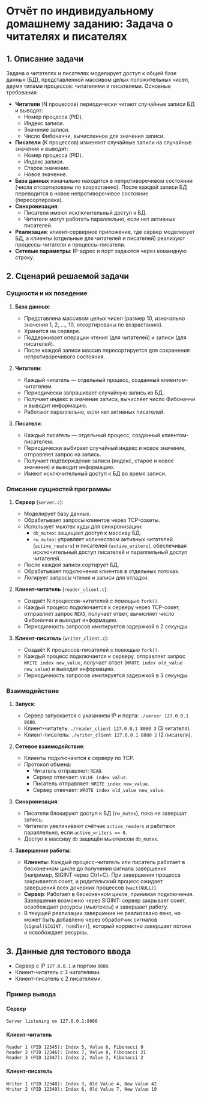 # Отчёт по индивидуальному домашнему заданию: Задача о читателях и писателях

## 1. Описание задачи

Задача о читателях и писателях моделирует доступ к общей базе данных (БД), представленной массивом целых положительных чисел, двумя типами процессов: читателями и писателями. Основные требования:

- **Читатели** (N процессов) периодически читают случайные записи БД и выводят:
  - Номер процесса (PID).
  - Индекс записи.
  - Значение записи.
  - Число Фибоначчи, вычисленное для значения записи.
- **Писатели** (K процессов) изменяют случайные записи на случайные значения и выводят:
  - Номер процесса (PID).
  - Индекс записи.
  - Старое значение.
  - Новое значение.
- **База данных** изначально находится в непротиворечивом состоянии (числа отсортированы по возрастанию). После каждой записи БД переводится в новое непротиворечивое состояние (пересортировка).
- **Синхронизация**:
  - Писатели имеют исключительный доступ к БД.
  - Читатели могут работать параллельно, если нет активных писателей.
- **Реализация**: клиент-серверное приложение, где сервер моделирует БД, а клиенты (отдельные для читателей и писателей) реализуют процессы-читатели и процессы-писатели.
- **Сетевые параметры**: IP-адрес и порт задаются через командную строку.

## 2. Сценарий решаемой задачи

### Сущности и их поведение

1. **База данных**:
   - Представлена массивом целых чисел (размер 10, изначально значения 1, 2, ..., 10, отсортированы по возрастанию).
   - Хранится на сервере.
   - Поддерживает операции чтения (для читателей) и записи (для писателей).
   - После каждой записи массив пересортируется для сохранения непротиворечивого состояния.

2. **Читатели**:
   - Каждый читатель — отдельный процесс, созданный клиентом-читателем.
   - Периодически запрашивает случайную запись из БД.
   - Получает индекс и значение записи, вычисляет число Фибоначчи и выводит информацию.
   - Работают параллельно, если нет активных писателей.

3. **Писатели**:
   - Каждый писатель — отдельный процесс, созданный клиентом-писателем.
   - Периодически выбирает случайный индекс и новое значение, отправляет запрос на запись.
   - Получает подтверждение записи (индекс, старое и новое значения) и выводит информацию.
   - Имеют исключительный доступ к БД во время записи.

### Описание сущностей программы

1. **Сервер** (`server.c`):
   - Моделирует базу данных.
   - Обрабатывает запросы клиентов через TCP-сокеты.
   - Использует мьютек худы для синхронизации:
     - `db_mutex`: защищает доступ к массиву БД.
     - `rw_mutex`: управляет количеством активных читателей (`active_readers`) и писателей (`active_writers`), обеспечивая исключительный доступ писателей и параллельный доступ читателей.
   - После каждой записи сортирует БД.
   - Обрабатывает подключения клиентов в отдельных потоках.
   - Логирует запросы чтения и записи для отладки.

2. **Клиент-читатель** (`reader_client.c`):
   - Создаёт N процессов-читателей с помощью `fork()`.
   - Каждый процесс подключается к серверу через TCP-сокет, отправляет запрос `READ`, получает ответ, вычисляет число Фибоначчи и выводит информацию.
   - Периодичность запросов имитируется задержкой в 2 секунды.

3. **Клиент-писатель** (`writer_client.c`):
   - Создаёт K процессов-писателей с помощью `fork()`.
   - Каждый процесс подключается к серверу, отправляет запрос `WRITE index new_value`, получает ответ (`WROTE index old_value new_value`) и выводит информацию.
   - Периодичность запросов имитируется задержкой в 3 секунды.

### Взаимодействие

1. **Запуск**:
   - Сервер запускается с указанием IP и порта: `./server 127.0.0.1 8080`.
   - Клиент-читатель: `./reader_client 127.0.0.1 8080 3` (3 читателя).
   - Клиент-писатель: `./writer_client 127.0.0.1 8080 2` (2 писателя).

2. **Сетевое взаимодействие**:
   - Клиенты подключаются к серверу по TCP.
   - Протокол обмена:
     - Читатель отправляет: `READ`.
     - Сервер отвечает: `VALUE index value`.
     - Писатель отправляет: `WRITE index new_value`.
     - Сервер отвечает: `WROTE index old_value new_value`.

3. **Синхронизация**:
   - Писатели блокируют доступ к БД (`rw_mutex`), пока не завершат запись.
   - Читатели увеличивают счётчик `active_readers` и работают параллельно, если `active_writers == 0`.
   - Доступ к массиву `db` защищён мьютексом `db_mutex`.

4. **Завершение работы**:
   - **Клиенты**: Каждый процесс-читатель или писатель работает в бесконечном цикле до получения сигнала завершения (например, SIGINT через Ctrl+C). При завершении процесса закрывается сокет, и родительский процесс ожидает завершения всех дочерних процессов (`wait(NULL)`).
   - **Сервер**: Работает в бесконечном цикле, принимая подключения. Завершение возможно через SIGINT: сервер закрывает сокет, освобождает ресурсы (мьютексы) и завершает работу.
   - В текущей реализации завершение не реализовано явно, но может быть добавлено через обработчик сигналов (`signal(SIGINT, handler)`), который корректно завершает потоки и освобождает ресурсы.

## 3. Данные для тестового ввода

- Сервер с IP `127.0.0.1` и портом `8080`.
- Клиент-читатель с 3 читателями.
- Клиент-писатель с 2 писателями.

### Пример вывода

#### Сервер
```
Server listening on 127.0.0.1:8080
```

#### Клиент-читатель
```
Reader 1 (PID 12345): Index 5, Value 6, Fibonacci 8
Reader 2 (PID 12346): Index 7, Value 8, Fibonacci 21
Reader 3 (PID 12347): Index 2, Value 3, Fibonacci 2
```

#### Клиент-писатель
```
Writer 1 (PID 12348): Index 3, Old Value 4, New Value 42
Writer 2 (PID 12349): Index 6, Old Value 7, New Value 19
```